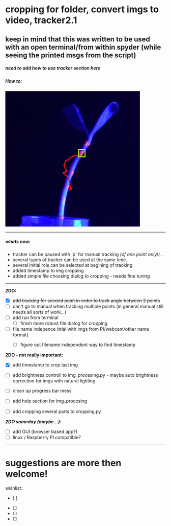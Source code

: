 # cropping for folder, convert imgs to video, tracker2.1 


keep in mind that this was written to be used with an open terminal/from within spyder
(while seeing the printed msgs from the script)
------------
##### need to add *how to use tracker* section here

##### How to:

![tip_with_track](examples/tip%20with%20track.png)


------------

##### whats new:
* tracker can be paused with 'p' for manual tracking *(of one point only!)* .
* several types of tracker can be used at the same time.
* several initial rois can be selected at begining of tracking
* added timestamp to img cropping
* added simple file choosing dialog to cropping - needs fine tuning

------------
**2DO:**
- [X] ~~add tracking for second point in order to track angle between 2 points~~
- [ ] can't go to manual when tracking multiple points
	(in general manual still needs all sorts of work...)
- [ ] add run from terminal
	- [ ] finish more robust file dialog for cropping   
- [ ] file name indepence (trial with imgs from PI/webcam/other name format)
	- [ ] figure out filename independent way to find timestamp

	
**2DO - not really important:**
- [X] add timestamp to crop last img
- [ ] add brightness controll to img_procesing.py - maybe auto brightness correction for imgs with natural lighting
- [ ] clean up progress bar mess
- [ ] add help section for img_procesing
- [ ] add cropping several parts to cropping.py


_**2DO someday (maybe...):**_
- [ ] add GUI (browser based app?)
- [ ] linux / Raspberry PI compatible?

------------
# suggestions are more then welcome!

wishlist:
- [ ]
- [ ]
- [ ]
- [ ]
